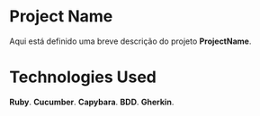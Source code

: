  # Project Name

Aqui está definido uma breve descrição do projeto **ProjectName**.

# Technologies Used

**Ruby**.
**Cucumber**.
**Capybara**.
**BDD**.
**Gherkin**.